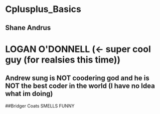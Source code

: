 # Cplusplus_Basics
 
 ## Shane Andrus

 # LOGAN O'DONNELL (<- super cool guy (for realsies this time))
 
 ## Andrew sung is NOT coodering god and he is NOT the best coder in the world (I have no Idea what im doing)
 ##Bridger Coats SMELLS FUNNY
